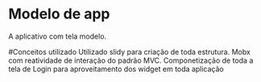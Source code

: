 # Modelo de app

A aplicativo com tela modelo.

#Conceitos utilizado
Utilizado slidy para criação de toda estrutura.
Mobx com reatividade de interação do padrão MVC.
Componetização de toda a tela de Login para aproveitamento dos widget em toda aplicação



